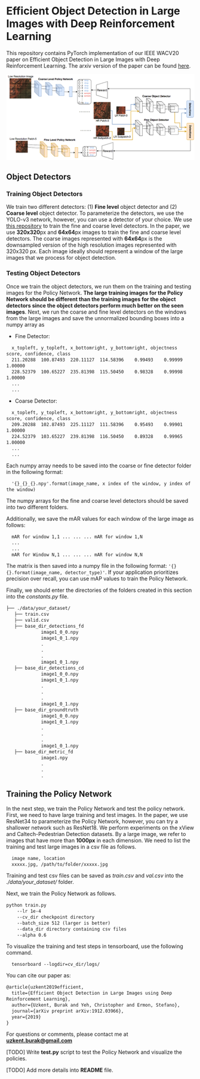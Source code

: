 # Efficient Object Detection in Large Images with Deep Reinforcement Learning

This repository contains PyTorch implementation of our IEEE WACV20 paper on Efficient Object Detection in Large
Images with Deep Reinforcement Learning. The arxiv version of the paper can be found [here](https://arxiv.org/abs/1912.03966).

<img src="./figures/framework.png" alt="WAMI_Positives" style="width: 200p;"/>

## Object Detectors
### Training Object Detectors
We train two different detectors: (1) **Fine level** object detector and (2) **Coarse level** object detector. To parameterize
the detectors, we use the YOLO-v3 network, however, you can use a detector of your choice. We use [this repository](https://github.com/eriklindernoren/PyTorch-YOLOv3) to train the
fine and coarse level detectors. In the paper, we use **320x320**px and **64x64**px images to train the fine and coarse level detectors. The coarse images represented with **64x64**px is the downsampled version of the high resolution images represented with 320x320 px. Each image ideally should represent a window of the large images that we process for object detection.

### Testing Object Detectors
Once we train the object detectors, we run them on the training and testing images for the Policy Network. **The large training images for the Policy Network should be different than the training images for the object detectors since the object detectors perform much better on the seen images**. Next, we run the coarse and fine level detectors on the windows from the large images and save the unnormalized bounding boxes into a numpy array as

  - Fine Detector:
  ```
    x_topleft, y_topleft, x_bottomright, y_bottomright, objectness score, confidence, class
    211.20288  100.87493  220.11127  114.58396    0.99493    0.99999    1.00000
    228.52379  100.65227  235.81398  115.50450    0.98328    0.99998    1.00000
    ...
    ...
  ```
  - Coarse Detector:
  ```
    x_topleft, y_topleft, x_bottomright, y_bottomright, objectness score, confidence, class
    209.20288  102.87493  225.11127  111.58396    0.95493    0.99901    1.00000
    224.52379  103.65227  239.81398  116.50450    0.89328    0.99965    1.00000
    ...
    ...
  ```
Each numpy array needs to be saved into the coarse or fine detector folder in the following format:
```
  '{}_{}_{}.npy'.format(image_name, x index of the window, y index of the window)
```
The numpy arrays for the fine and coarse level detectors should be saved into two different folders.

Additionally, we save the mAR values for each window of the large image as follows:
```
  mAR for window 1,1 ... ... ... mAR for window 1,N
  ...
  ...
  mAR for Window N,1 ... ... ... mAR for window N,N
```
The matrix is then saved into a numpy file in the following format: ``'{}{}.format(image_name, detector_type)'``. If your application prioritizes precision over recall, you can use mAP values to train the Policy Network.

Finally, we should enter the directories of the folders created in this section into the *constants.py* file.

```
├── ./data/your_dataset/
   ├── train.csv
   ├── valid.csv
   ├── base_dir_detections_fd
             image1_0_0.npy
             image1_0_1.npy
             .
             .
             .
             image1_0_1.npy
   ├── base_dir_detections_cd
             image1_0_0.npy
             image1_0_1.npy
             .
             .
             .
             image1_0_1.npy
   ├── base_dir_groundtruth
             image1_0_0.npy
             image1_0_1.npy
             .
             .
             .
             image1_0_1.npy
   ├── base_dir_metric_fd
             image1.npy
             .
             .
             .
```

## Training the Policy Network
In the next step, we train the Policy Network and test the policy network. First, we need to have large training and test images. In the paper, we use ResNet34 to parameterize the Policy Network, however, you can try a shallower network such as ResNet18. We perform experiments on the xView and Caltech-Pedestrian Detection datasets. By a large image, we refer to images that have more than **1000px** in each dimension. We need to list the training and test large images in a csv file as follows.
```
  image name, location
  xxxxx.jpg, /path/to/folder/xxxxx.jpg
```
Training and test csv files can be saved as *train.csv* and *val.csv* into the *./data/your_dataset/* folder.

Next, we train the Policy Network as follows.
```
python train.py
    --lr 1e-4
    --cv_dir checkpoint directory
    --batch_size 512 (larger is better)
    --data_dir directory containing csv files
    --alpha 0.6
```

To visualize the training and test steps in tensorboard, use the following command.
```
  tensorboard --logdir=cv_dir/logs/
```

You can cite our paper as:
```
@article{uzkent2019efficient,
  title={Efficient Object Detection in Large Images using Deep Reinforcement Learning},
  author={Uzkent, Burak and Yeh, Christopher and Ermon, Stefano},
  journal={arXiv preprint arXiv:1912.03966},
  year={2019}
}
```
For questions or comments, please contact me at **uzkent.burak@gmail.com**

[TODO] Write **test.py** script to test the Policy Network and visualize the policies.

[TODO] Add more details into **README** file.
